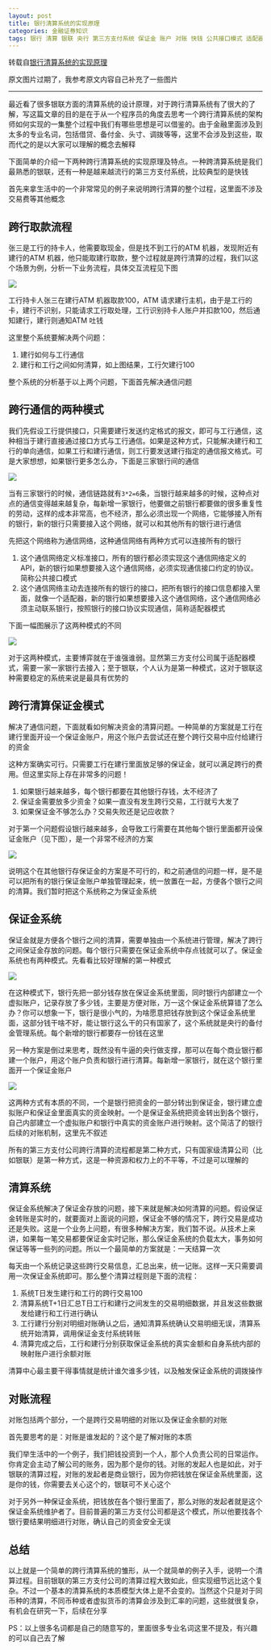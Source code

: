 ```yaml
---
layout: post
title: 银行清算系统的实现原理
categories: 金融证券知识 
tags: 银行 清算 银联 央行 第三方支付系统 保证金 账户 对账 快钱 公共接口模式 适配器模式 
---
```


转载自[银行清算系统的实现原理](https://www.cnblogs.com/aigongsi/p/3439766.html)

原文图片过期了，我参考原文内容自己补充了一些图片

---

最近看了很多银联方面的清算系统的设计原理，对于跨行清算系统有了很大的了解，写这篇文章的目的是在于从一个程序员的角度去思考一个跨行清算系统的架构师如何实现的一集整个过程中我们有哪些思想是可以借鉴的。由于金融里面涉及到太多的专业名词，包括借贷、备付金、头寸、调拨等等，这里不会涉及到这些，取而代之的是以大家可以理解的概念去解释

下面简单的介绍一下两种跨行清算系统的实现原理及特点。一种跨清算系统是我们最熟悉的银联，还有一种是越来越流行的第三方支付系统，比较典型的是快钱

首先来拿生活中的一个非常常见的例子来说明跨行清算的整个过程，这里面不涉及交易费等其他概念

## 跨行取款流程

张三是工行的持卡人，他需要取现金，但是找不到工行的ATM 机器，发现附近有建行的ATM 机器，他只能取建行取款，整个过程就是跨行清算的过程，我们以这个场景为例，分析一下业务流程，具体交互流程见下图

![](../media/image/2020-01-31/01.jpg)

工行持卡人张三在建行ATM 机器取款100，ATM 请求建行主机，由于是工行的卡，建行不识别，只能请求工行取处理，工行识别持卡人账户并扣款100，然后通知建行，建行则通知ATM 吐钱

这里整个系统要解决两个问题：

1. 建行如何与工行通信
2. 建行和工行之间如何清算，如上图结果，工行欠建行100

整个系统的分析基于以上两个问题，下面首先解决通信问题

## 跨行通信的两种模式

我们先假设工行提供接口，只需要建行发送约定格式的报文，即可与工行通信，这种相当于建行直接通过接口方式与工行通信。如果是这种方式，只能解决建行和工行的单向通信，如果工行和建行通信，则工行要发送建行指定的通信报文格式。可是大家想想，如果银行更多怎么办，下面是三家银行间的通信

![](../media/image/2020-01-31/02.jpg)

当有三家银行的时候，通信链路就有`3*2=6`条，当银行越来越多的时候，这种点对点的通信变得越来越复杂，每新增一家银行，他要做之前银行都要做的很多重复性的劳动，这样的成本非常高，也不经济，那么必须出现一个网络，它能够接入所有的银行，新的银行只需要接入这个网络，就可以和其他所有的银行进行通信

先把这个网络称为通信网络，这种通信网络有两种方式可以连接所有的银行

1. 这个通信网络定义标准接口，所有的银行都必须实现这个通信网络定义的API，新的银行如果想要接入这个通信网络，必须实现通信接口约定的协议。简称公共接口模式
2. 这个通信网络主动去连接所有的银行的接口，把所有银行的接口信息都接入里面，就像一个适配器，新的银行如果想要接入这个通信网络，这个通信网络必须主动联系银行，按照银行的接口协议实现通信，简称适配器模式

下面一幅图展示了这两种模式的不同

![](../media/image/2020-01-31/03.jpg)

对于这两种模式，主要博弈就在于谁强谁弱。显然第三方支付公司属于适配器模式，需要一家一家银行去接入；至于银联，个人认为是第一种模式，这对于银联这种需要稳定的系统来说是最具有优势的

## 跨行清算保证金模式

解决了通信问题，下面就看如何解决资金的清算问题。一种简单的方案就是工行在建行里面开设一个保证金账户，用这个账户去尝试还在整个跨行交易中应付给建行的资金

这种方案确实可行。只需要工行在建行里面放足够的保证金，就可以满足跨行的费用。但这里实际上存在非常多的问题！

1. 如果银行越来越多，每个银行都要在其他银行存钱，太不经济了
2. 保证金需要放多少资金？如果一直没有发生跨行交易，工行就亏大发了
3. 如果保证金不够怎么办？交易失败还是记应收款？

对于第一个问题假设银行越来越多，会导致工行需要在其他每个银行里面都开设保证金账户（见下图），是一个非常不经济的方案

![](../media/image/2020-01-31/04.jpg)

说明这个在其他银行存保证金的方案是不可行的，和之前通信的问题一样，是不是可以把所有的银行保证金账户单独管理起来，统一放置在一起，方便各个银行之间的清算。我们暂时把这个系统称之为保证金系统

## 保证金系统

保证金就是方便各个银行之间的清算，需要单独由一个系统进行管理，解决了跨行之间保证金存放的问题。每个银行只需要在保证金系统中存点钱就可以了。保证金系统也有两种模式。先看看比较好理解的第一种模式

![](../media/image/2020-01-31/05.jpg)

在这种模式下，银行先把一部分钱存放在保证金系统里面，同时银行内部建立一个虚拟账户，记录存放了多少钱，主要是方便对账，万一这个保证金系统算错了怎么办？你可以想象一下，银行是很小气的，为啥愿意把钱存放到这个保证金系统里面，这部分钱干啥不好，能让银行这么干的只有国家了，这个系统就是央行的备付金管理系统。每个新增的银行都要存一份钱在这里

另一种方案是倒过来思考，既然没有牛逼的央行做支撑，那可以在每个商业银行都建一个账户，用这个账户负责和银行进行清算。每新增一家银行，就在这个银行里面开一个保证金账户

![](../media/image/2020-01-31/06.jpg)

这两种方式有本质的不同，一个是银行把资金的一部分转出到保证金，银行建立虚拟账户和保证金里面真实的资金映射。一个是保证金系统把资金转出到各个银行，自己内部建立一个虚拟账户和银行中真实的资金账户进行映射。这个简洁了的银行后续的对账机制，这里先不叙述

所有的第三方支付公司跨行清算的流程都是第二种方式，只有国家级清算公司（比如银联）是第一种方式，这是一种资源和权力上的不平等，不过是可以理解的

## 清算系统

保证金系统解决了保证金存放的问题，接下来就是解决如何清算的问题。假设保证金转账是实时的，就要面对上面说的问题，保证金不够的情况下，跨行交易是成功还是失败。这是一个业务上问题，有很多种解决方案，我们暂不说。从技术上来讲，如果每一笔交易都要保证金实时记账，那么保证金系统的负载太大，事务如何保证等等一些列的问题。所以一个最简单的方案就是：一天结算一次

每天由一个系统记录这些跨行交易信息，汇总出来，统一记账。这样一天只需要调用一次保证金系统即可。那么整个清算过程则是下面的流程：

1. 系统T日发生建行和工行的跨行交易100
2. 清算系统T+1日汇总T日工行和建行之间发生的交易明细数据，并且发这些数据发给建行和工行进行确认
3. 工行建行分别对明细对账确认之后，通知清算系统确认交易明细无误，清算系统开始清算，调用保证金支付系统转账
4. 清算完成之后，工行和建行分别获取保证金系统的真实金额和自身系统内部的映射账户进行余额对账

清算中心最主要干得事情就是统计谁欠谁多少钱，以及触发保证金系统的调拨操作

## 对账流程

对账包括两个部分，一个是跨行交易明细的对账以及保证金余额的对账

首先要思考的是：对账是谁发起的？这个是了解对账的本质

我们举生活中的一个例子，我们把钱投资到一个人，那个人负责公司的日常运作。你肯定会主动了解公司的账务，因为那个是你的钱。对账的发起人也是如此，对于银联的清算过程，对账的发起者是商业银行，因为你把钱放在保证金系统里面，这是你的钱，你需要去关心这个的，银联可不关心这个

对于另外一种保证金系统，把钱放在各个银行里面了，那么对账的发起者就是这个保证金系统维护者了。目前普遍的第三方支付公司都是这个模式，所以他要找各个银行要结果明细进行对账，确认自己的资金安全无误

## 总结

以上就是一个简单的跨行清算系统的雏形，从一个就简单的例子入手，说明一个清算过程。目前银联的第三方支付公司的清算过程大致如此，但实现细节远比这个复杂。不过一个基本的清算系统的本质模型大体上是不会变的。当然这个只是对于同币种的清算，不同币种或者虚拟货币的清算会涉及到汇率的问题，这些就很复杂，有机会在研究一下，后续在分享

PS：以上很多名词都是自己的随意写的，里面很多专业名词这里不提及，有兴趣的可以自己去了解

